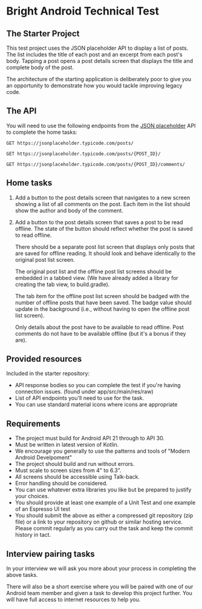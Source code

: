 # Bright Android Technical Test

## The Starter Project

This test project uses the JSON placeholder API
to display a list of posts. The list includes the title of each post and an
excerpt from each post's body. Tapping a post opens a post details screen that
displays the title and complete body of the post.

The architecture of the starting application is deliberately poor 
to give you an opportunity to demonstrate how you would tackle improving legacy
code.

## The API

You will need to use the following endpoints from the [JSON
placeholder](https://jsonplaceholder.typicode.com) API to complete the home tasks:

    GET https://jsonplaceholder.typicode.com/posts/

    GET https://jsonplaceholder.typicode.com/posts/{POST_ID}/

    GET https://jsonplaceholder.typicode.com/posts/{POST_ID}/comments/

## Home tasks

1.  Add a button to the post details screen that navigates to a new screen
    showing a list of all comments on the post. Each item in the list should
    show the author and body of the comment.
2.  Add a button to the post details screen that saves a post to be read
    offline. The state of the button should reflect whether the post is saved to
    read offline.

    There should be a separate post list screen that displays only posts that
    are saved for offline reading. It should look and behave identically to the
    original post list screen.

    The original post list and the offline post list screens should be embedded
    in a tabbed view. (We have already added a library for creating the tab view, to build.gradle).
    
    The tab item for the offline post list screen should be
    badged with the number of offline posts that have been saved. The badge
    value should update in the background (i.e., without having to open the
    offline post list screen).

    Only details about the post have to be available to read offline.  Post
    comments do not have to be available offline (but it's a bonus if they are).

## Provided resources

Included in the starter repository:

-   API response bodies so you can complete the test if you're having
    connection issues. (found under app/src/main/res/raw)
-   List of API endpoints you'll need to use for the task.
-   You can use standard material icons where icons are appropriate

## Requirements

-   The project must build for Android API 21 through to API 30.
-   Must be written in latest version of Kotlin.
-   We encourage you generally to use the patterns and tools of "Modern Android Develpoment"
-   The project should build and run without errors.
-   Must scale to screen sizes from 4" to 6.3".
-   All screens should be accessible using Talk-back.
-   Error handling should be considered.
-   You can use whatever extra libraries you like but be prepared to
    justify your choices.
-   You should provide at least one example of a Unit Test and one example
    of an Espresso UI test
-   You should submit the above as either a compressed git repository (zip file) 
    or a link to your repository on github or similar hosting service. 
    Please commit regularly as you carry out the task and 
    keep the commit history in tact.

## Interview pairing tasks

In your interview we will ask you more about your process in completing the above tasks.

There will also be a short exercise where you will be paired with one of our Android team member
and given a task to develop this project further. You will have full access to internet
resources to help you.
